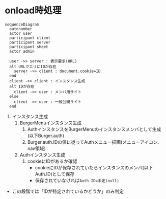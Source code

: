 # onload時処理

```mermaid
sequenceDiagram
  autonumber
  actor user
  participant client
  participant server
  participant sheet
  actor admin

  user ->> server : 表示要求(URL)
  alt URLクエリにIDが存在
    server ->> client : document.cookie=ID
  end
  client ->> client : インスタンス生成
  alt IDが存在
    client ->> user : メンバ用サイト
  else
    client ->> user : 一般公開サイト
  end
```

1. インスタンス生成
   1. BurgerMenuインスタンス生成
      1. AuthインスタンスをBurgerMenuのインスタンスメンバとして生成(以下Burger.auth)
      1. Burger.auth.IDの値に従ってAuthメニュー描画(メニューアイコン、nav領域)
   1. Authインスタンス生成
      1. cookieにIDがあるか確認
         - cookieにIDが保存されていたらインスタンスのメンバ(以下Auth.ID)として保存
         - 保存されていなければ`Auth.ID=未定(null)`

- この段階では「IDが特定されているかどうか」のみ判定